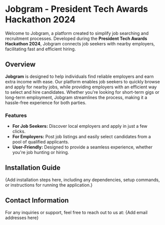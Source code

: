 # Jobgram - President Tech Awards Hackathon 2024

Welcome to Jobgram, a platform created to simplify job searching and recruitment processes. Developed during the **President Tech Awards Hackathon 2024**, Jobgram connects job seekers with nearby employers, facilitating fast and efficient hiring.

## Overview

**Jobgram** is designed to help individuals find reliable employers and earn extra income with ease. Our platform enables job seekers to quickly browse and apply for nearby jobs, while providing employers with an efficient way to select and hire candidates. Whether you're looking for short-term gigs or long-term employment, Jobgram streamlines the process, making it a hassle-free experience for both parties.

### Features
- **For Job Seekers:** Discover local employers and apply in just a few clicks.
- **For Employers:** Post job listings and easily select candidates from a pool of qualified applicants.
- **User-Friendly:** Designed to provide a seamless experience, whether you're job hunting or hiring.
  
## Installation Guide
{Add installation steps here, including any dependencies, setup commands, or instructions for running the application.}

## Contact Information

For any inquiries or support, feel free to reach out to us at:
{Add email addresses here}
